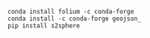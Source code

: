 ```commandline
conda install folium -c conda-forge
conda install -c conda-forge geojson_
pip install s2sphere
```